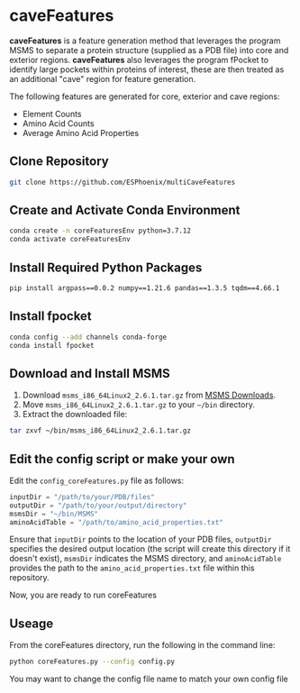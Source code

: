 # caveFeatures

**caveFeatures** is a feature generation method that leverages the program MSMS to separate a protein structure (supplied as a PDB file) into core and exterior regions.
**caveFeatures** also leverages the program fPocket to identify large pockets within proteins of interest, these are then treated as an additional "cave" region for feature generation.

The following features are generated for core, exterior and cave regions:

- Element Counts
- Amino Acid Counts
- Average Amino Acid Properties

## Clone Repository

```bash
git clone https://github.com/ESPhoenix/multiCaveFeatures
```

## Create and Activate Conda Environment

```bash
conda create -n coreFeaturesEnv python=3.7.12
conda activate coreFeaturesEnv
```

## Install Required Python Packages

```bash
pip install argpass==0.0.2 numpy==1.21.6 pandas==1.3.5 tqdm==4.66.1
```

## Install fpocket
```bash
conda config --add channels conda-forge
conda install fpocket
```

## Download and Install MSMS

1. Download `msms_i86_64Linux2_2.6.1.tar.gz` from [MSMS Downloads](https://ccsb.scripps.edu/msms/downloads/).
2. Move `msms_i86_64Linux2_2.6.1.tar.gz` to your `~/bin` directory.
3. Extract the downloaded file:

```bash
tar zxvf ~/bin/msms_i86_64Linux2_2.6.1.tar.gz
```

## Edit the config script or make your own

Edit the `config_coreFeatures.py` file as follows:

```python
inputDir = "/path/to/your/PDB/files"
outputDir = "/path/to/your/output/directory"
msmsDir = "~/bin/MSMS"
aminoAcidTable = "/path/to/amino_acid_properties.txt"
```

Ensure that `inputDir` points to the location of your PDB files, `outputDir` specifies the desired output location (the script will create this directory if it doesn't exist), `msmsDir` indicates the MSMS directory, and `aminoAcidTable` provides the path to the `amino_acid_properties.txt` file within this repository.

Now, you are ready to run coreFeatures

## Useage
From the coreFeatures directory, run the following in the command line:
```bash
python coreFeatures.py --config config.py
```
You may want to change the config file name to match your own config file
